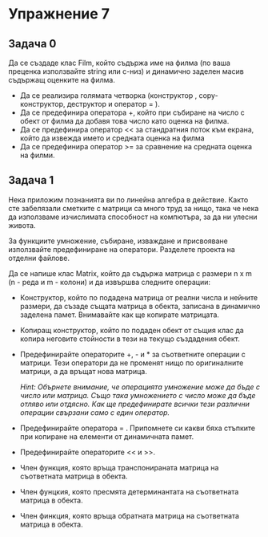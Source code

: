 # Упражнение 7

## Задача 0

Да се създаде клас Film, който съдържа име на филма (по ваша преценка използвайте string или c-низ) и динамично заделен масив съдържащ оценките на филма. 
*   Да се реализира голямата четворка (конструктор , copy-конструктор, деструктор и оператор = ). 
*   Да се предефинира оператора +, който при събиране на число с обект от филма да добавя това число като оценка на филма. 
*   Да се предефинира оператор << за стандратния поток към екрана, който да извежда името и средната оценка на филма
* Да се предефинира оператор >= за сравнение на средната оценка на филми.

## Задача 1 

Нека приложим познанията ви по линейна алгебра в действие. Както сте забелязали сметките с матрици са много труд за нищо, така че нека да използваме изчислимата способност на компютъра, за да ни улесни живота. 

За функциите умножение, събиране, изваждане и присвояване използвайте предефиниране на оператори. Разделете проекта на отделни файлове.

Да се напише клас Matrix, който да съдържа матрица с размери n x m (n - реда и m - колони) и да извършва следните операции:

* Конструктор, който по подадена матрица от реални числа и нейните размери, да съзаде същата матрица в обекта, записана в динамично заделена памет. Внимавайте как ще копирате матрицата.
* Копиращ конструктор, който по подаден обект от същия клас да копира неговите стойности в тези на текущо създадения обект. 
* Предефинирайте операторите +, - и * за съответните операции с матрици. Тези оператори да не променят нищо по оригиналните матрици, а да връщат нова матрица. 
        
    *Hint: Обърнете внимание, че операцията умножение може да бъде с число или матрица. Също така умножението с число може да бъде отляво или отдясно. Как ще предефинирате всички тези различни операции свързани само с един оператор.*
* Предефинирайте оператора = . Припомнете си какви бяха стъпките при копиране на елементи от динамичната памет.
* Предефинирайте операторите << и >>.
* Член функция, която връща транспонираната матрица на съответната матрица в обекта.
* Член фунцкия, която пресмята детерминантата на съответната матрица в обекта.
* Член финкция, която връща обратната матрица на съответната матрица в обекта.
